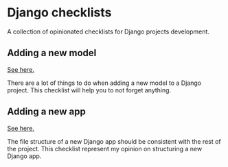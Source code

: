 # Django checklists

A collection of opinionated checklists for Django projects development.

## Adding a new model

[See here.](/Adding%20a%20new%20model.md)

There are a lot of things to do when adding a new model to a Django project. This checklist will help you to not forget anything.

## Adding a new app

[See here.](/Adding%20a%20new%20app.md)

The file structure of a new Django app should be consistent with the rest of the project. This checklist represent my opinion on structuring a new Django app.